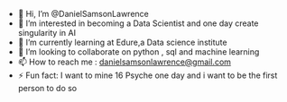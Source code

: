 - 👋 Hi, I’m @DanielSamsonLawrence
- 👀 I’m interested in becoming a Data Scientist and one day create singularity in AI
- 🌱 I’m currently learning at Edure,a Data science institute
- 💞️ I’m looking to collaborate on python , sql and machine learning
- 📫 How to reach me : danielsamsonlawrence@gmail.com
- ⚡ Fun fact: I want to mine 16 Psyche one day and i want to be the first person to do so 

<!---
DanielSamsonLawrence/DanielSamsonLawrence is a ✨ special ✨ repository because its `README.md` (this file) appears on your GitHub profile.
You can click the Preview link to take a look at your changes.
--->
